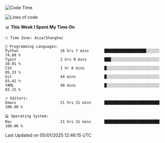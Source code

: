 <!--START_SECTION:waka-->
![Code Time](http://img.shields.io/badge/Code%20Time-2%2C443%20hrs%2013%20mins-blue)

![Lines of code](https://img.shields.io/badge/From%20Hello%20World%20I%27ve%20Written-309.9%20thousand%20lines%20of%20code-blue)

📊 **This Week I Spent My Time On** 

```text
🕑︎ Time Zone: Asia/Shanghai

💬 Programming Languages: 
Python                   16 hrs 7 mins       ███████████████████░░░░░░   74.89 % 
Typst                    2 hrs 9 mins        ███░░░░░░░░░░░░░░░░░░░░░░   10.01 % 
CSV                      1 hr 8 mins         █░░░░░░░░░░░░░░░░░░░░░░░░   05.33 % 
Git                      44 mins             █░░░░░░░░░░░░░░░░░░░░░░░░   03.41 % 
YAML                     40 mins             █░░░░░░░░░░░░░░░░░░░░░░░░   03.15 % 

🔥 Editors: 
Emacs                    21 hrs 31 mins      █████████████████████████   100.00 % 

💻 Operating System: 
Mac                      21 hrs 31 mins      █████████████████████████   100.00 % 
```


 Last Updated on 05/01/2025 12:46:15 UTC
<!--END_SECTION:waka-->
